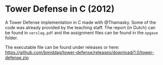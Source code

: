 # Tower Defense in C (2012)
A Tower Defense implementation in C made with @Thamasky. Some of the code was already provided by the teaching staff. The report (in Dutch) can be found in `verslag.pdf` and the assignment files can be found in the `opgave` folder.

The executable file can be found under releases or here: https://github.com/bmiddag/tower-defense/releases/download/1.0/tower-defense.zip